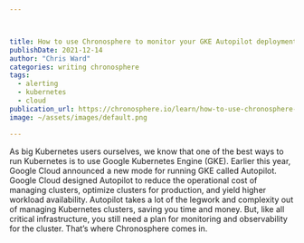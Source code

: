 ```yaml
---



title: How to use Chronosphere to monitor your GKE Autopilot deployment
publishDate: 2021-12-14
author: "Chris Ward"
categories: writing chronosphere
tags: 
  - alerting
  - kubernetes
  - cloud
publication_url: https://chronosphere.io/learn/how-to-use-chronosphere-to-monitor-your-gke-autopilot-deployment/
image: ~/assets/images/default.png

---
```


As big Kubernetes users ourselves, we know that one of the best ways to run Kubernetes is to use Google Kubernetes Engine (GKE). Earlier this year, Google Cloud announced a new mode for running GKE called Autopilot. Google Cloud designed Autopilot to reduce the operational cost of managing clusters, optimize clusters for production, and yield higher workload availability. Autopilot takes a lot of the legwork and complexity out of managing Kubernetes clusters, saving you time and money. But, like all critical infrastructure, you still need a plan for monitoring and observability for the cluster. That’s where Chronosphere comes in.
